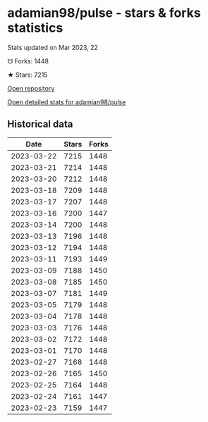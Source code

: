 # adamian98/pulse - stars & forks statistics

Stats updated on Mar 2023, 22

☋ Forks: 1448

★ Stars: 7215

[Open repository](https://github.com/adamian98/pulse)

[Open detailed stats for adamian98/pulse](https://reviewgithub.com/rep/adamian98/pulse)

## Historical data
| Date | Stars | Forks |
|------|-------|-------|
| 2023-03-22 | 7215 | 1448 | 
| 2023-03-21 | 7214 | 1448 | 
| 2023-03-20 | 7212 | 1448 | 
| 2023-03-18 | 7209 | 1448 | 
| 2023-03-17 | 7207 | 1448 | 
| 2023-03-16 | 7200 | 1447 | 
| 2023-03-14 | 7200 | 1448 | 
| 2023-03-13 | 7196 | 1448 | 
| 2023-03-12 | 7194 | 1448 | 
| 2023-03-11 | 7193 | 1449 | 
| 2023-03-09 | 7188 | 1450 | 
| 2023-03-08 | 7185 | 1450 | 
| 2023-03-07 | 7181 | 1449 | 
| 2023-03-05 | 7179 | 1448 | 
| 2023-03-04 | 7178 | 1448 | 
| 2023-03-03 | 7176 | 1448 | 
| 2023-03-02 | 7172 | 1448 | 
| 2023-03-01 | 7170 | 1448 | 
| 2023-02-27 | 7168 | 1448 | 
| 2023-02-26 | 7165 | 1450 | 
| 2023-02-25 | 7164 | 1448 | 
| 2023-02-24 | 7161 | 1447 | 
| 2023-02-23 | 7159 | 1447 | 

